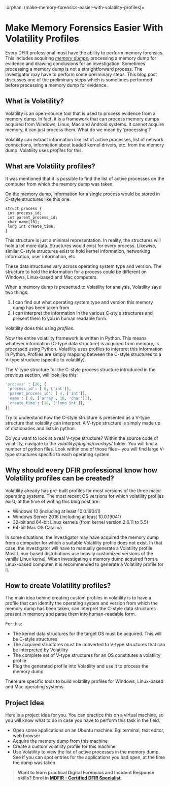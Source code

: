 :orphan:
(make-memory-forensics-easier-with-volatility-profiles)=
# Make Memory Forensics Easier With Volatility Profiles
 

Every DFIR professional must have the ability to perform memory forensics. This includes acquiring *[memory dumps](uncover-crucial-information-within-memory-dumps)*, processing a memory dump for evidence and drawing conclusions for an investigation. Sometimes processing a memory dump is not a straightforward process. The investigator may have to perform some preliminary steps. This blog post discusses one of the preliminary steps which is sometimes performed before processing a memory dump for evidence.

## What is Volatility?

Volatility is an open-source tool that is used to process evidence from a memory dump. In fact, it is a framework that can process memory dumps acquired from Windows, Linux, Mac and Android systems. It cannot acquire memory, it can just process them. What do we mean by ‘processing’?

Volatility can extract information like list of active processes, list of network connections, information about loaded kernel drivers, etc. from the memory dump. Volatility uses *profiles* for this.

## What are Volatility profiles?

It was mentioned that it is possible to find the list of active processes on the computer from which the memory dump was taken.

On the memory dump, information for a single process would be stored in C-style structures like this one:

```
struct process {
 int process_id;
 int parent_process_id;
 char name[10];
 long int create_time;
}
```

This structure is just a minimal representation. In reality, the structures will hold a lot more data. Structures would exist for every process. Likewise, similar C-style structures exist to hold kernel information, networking information, user information, etc.

These data structures vary across operating system type and version. The structure to hold the information for a process could be different on Windows, Linux-based and Mac computers.

When a memory dump is presented to Volatility for analysis, Volatility says two things:

1. I can find out what operating system type and version this memory dump has been taken from
2. I can interpret the information in the various C-style structures and present them to you in human readable form.

Volatility does this using *profiles*.

Now the entire volatility framework is written in Python. This means whatever information (C-type data structure) is acquired from memory, is processed using Python. Volatility uses profiles to interpret this information in Python. Profiles are simply mapping between the C-style structures to a V-type structure (specific to volatility).

The V-type structure for the C-style process structure introduced in the previous section, will look like this:

```python
'process' : [26, {
 'process_id': [ 0, ['int']],
 'parent_process_id': [ 4, ['int']],
 'name': [ 8, ['array', 10, 'char']]],
 'create_time': [18, ['long int']],
}]
```

Try to understand how the C-style structure is presented as a V-type structure that volatility can interpret. A V-type structure is simply made up of dictionaries and lists in python.

Do you want to look at a real V-type structure? Within the source code of volatility, navigate to the *volatility/plugins/overlays/<os>* folder. You will find a number of python files. Look within one of those files – you will find large V-type structures specific to each operating system.

## Why should every DFIR professional know how Volatility profiles can be created?

Volatility already has pre-built profiles for most versions of the three major operating systems. The most recent OS versions for which volatility profiles exist, at the time of writing this blog post are:

- Windows 10 (including at least 10.0.19041)
- Windows Server 2016 (including at least 10.0.19041)
- 32-bit and 64-bit Linux kernels (from kernel version 2.6.11 to 5.5)
- 64-bit Mac OS Catalina

In some situations, the investigator may have acquired the memory dump from a computer for which a suitable Volatility profile does not exist. In that case, the investigator will have to manually generate a Volatility profile. Most Linux-based distributions use heavily customized versions of the vanilla Linux kernel. When investigating a memory dump acquired from a Linux-based computer, it is recommended to generate a Volatility profile for it.

## How to create Volatility profiles?

The main idea behind creating custom profiles in volatility is to have a profile that can identify the operating system and version from which the memory dump has been taken, can interpret the C-style data structures present in memory and parse them into human-readable form.

For this:

- The kernel data structures for the target OS must be acquired. This will be C-style structures
- The acquired structures must be converted to V-type structures that can be interpreted by Volatility
- The complete set of V-type structures for an OS constitutes a volatility profile
- Plug the generated profile into Volatility and use it to process the memory dump

There are specific tools to build volatility profiles for Windows, Linux-based and Mac operating systems.

## Project Idea

Here is a project idea for you. You can practice this on a virtual machine, so you will know what to do in case you have to perform this task in the field.

- Open some applications on an Ubuntu machine. Eg: terminal, text editor, web browser
- Acquire the memory dump from this machine
- Create a custom volatility profile for this machine
- Use Volatility to view the list of active processes in the memory dump. See if you can spot entries for the applications you had open, at the time the dump was taken

> **Want to learn practical Digital Forensics and Incident Response skills? Enrol in [MDFIR - Certified DFIR Specialist](https://www.mosse-institute.com/certifications/mdfir-certified-dfir-specialist.html).**